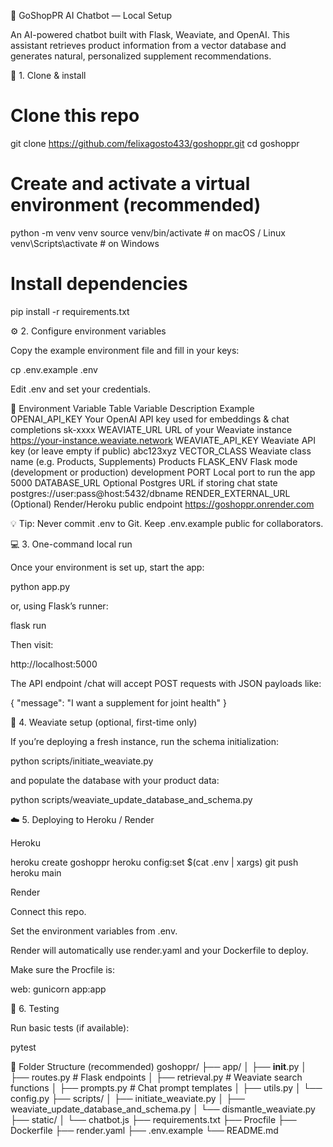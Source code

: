 🚀 GoShopPR AI Chatbot — Local Setup

An AI-powered chatbot built with Flask, Weaviate, and OpenAI.
This assistant retrieves product information from a vector database and generates natural, personalized supplement recommendations.

🧩 1. Clone & install
# Clone this repo
git clone https://github.com/felixagosto433/goshoppr.git
cd goshoppr

# Create and activate a virtual environment (recommended)
python -m venv venv
source venv/bin/activate     # on macOS / Linux
venv\Scripts\activate        # on Windows

# Install dependencies
pip install -r requirements.txt

⚙️ 2. Configure environment variables

Copy the example environment file and fill in your keys:

cp .env.example .env


Edit .env and set your credentials.

📘 Environment Variable Table
Variable	Description	Example
OPENAI_API_KEY	Your OpenAI API key used for embeddings & chat completions	sk-xxxx
WEAVIATE_URL	URL of your Weaviate instance	https://your-instance.weaviate.network
WEAVIATE_API_KEY	Weaviate API key (or leave empty if public)	abc123xyz
VECTOR_CLASS	Weaviate class name (e.g. Products, Supplements)	Products
FLASK_ENV	Flask mode (development or production)	development
PORT	Local port to run the app	5000
DATABASE_URL	Optional Postgres URL if storing chat state	postgres://user:pass@host:5432/dbname
RENDER_EXTERNAL_URL	(Optional) Render/Heroku public endpoint	https://goshoppr.onrender.com

💡 Tip: Never commit .env to Git. Keep .env.example public for collaborators.

💻 3. One-command local run

Once your environment is set up, start the app:

python app.py


or, using Flask’s runner:

flask run


Then visit:

http://localhost:5000


The API endpoint /chat will accept POST requests with JSON payloads like:

{ "message": "I want a supplement for joint health" }

🧠 4. Weaviate setup (optional, first-time only)

If you’re deploying a fresh instance, run the schema initialization:

python scripts/initiate_weaviate.py


and populate the database with your product data:

python scripts/weaviate_update_database_and_schema.py

☁️ 5. Deploying to Heroku / Render

Heroku

heroku create goshoppr
heroku config:set $(cat .env | xargs)
git push heroku main


Render

Connect this repo.

Set the environment variables from .env.

Render will automatically use render.yaml and your Dockerfile to deploy.

Make sure the Procfile is:

web: gunicorn app:app

🧪 6. Testing

Run basic tests (if available):

pytest

📂 Folder Structure (recommended)
goshoppr/
├── app/
│   ├── __init__.py
│   ├── routes.py          # Flask endpoints
│   ├── retrieval.py       # Weaviate search functions
│   ├── prompts.py         # Chat prompt templates
│   ├── utils.py
│   └── config.py
├── scripts/
│   ├── initiate_weaviate.py
│   ├── weaviate_update_database_and_schema.py
│   └── dismantle_weaviate.py
├── static/
│   └── chatbot.js
├── requirements.txt
├── Procfile
├── Dockerfile
├── render.yaml
├── .env.example
└── README.md